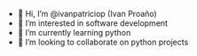 - 👋 Hi, I’m @ivanpatriciop (Ivan Proaño)
- 👀 I’m interested in software development 
- 🌱 I’m currently learning python
- 💞️ I’m looking to collaborate on python projects


<!---
ivanpatriciop/ivanpatriciop is a ✨ special ✨ repository because its `README.md` (this file) appears on your GitHub profile.
You can click the Preview link to take a look at your changes.
--->

